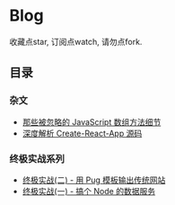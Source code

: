 # Blog

收藏点star, 订阅点watch, 请勿点fork.

## 目录

### 杂文

  - [那些被忽略的 JavaScript 数组方法细节](https://github.com/mintsweet/mintsweet.github.io/issues/12)
  - [深度解析 Create-React-App 源码](https://github.com/mintsweet/mintsweet.github.io/issues/9)

### 终极实战系列

  - [终极实战(二) - 用 Pug 模板输出传统网站](https://github.com/mintsweet/mintsweet.github.io/issues/11)
  - [终极实战(一) - 搞个 Node 的数据服务](https://github.com/mintsweet/mintsweet.github.io/issues/10)
